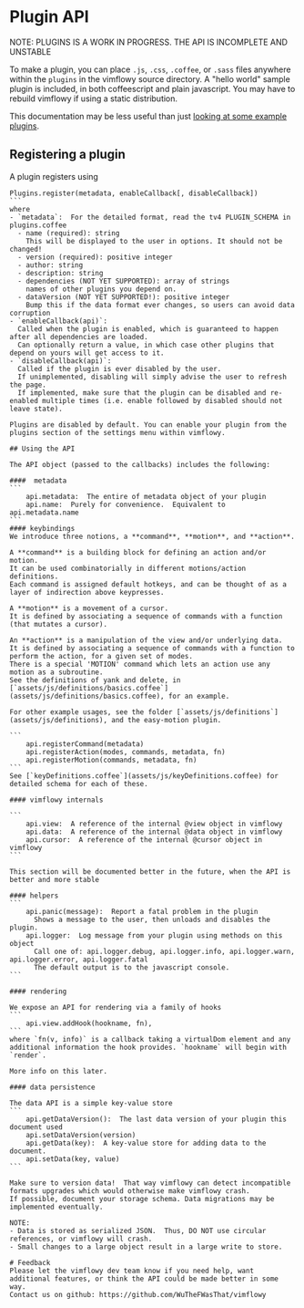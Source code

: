 # Plugin API

NOTE: PLUGINS IS A WORK IN PROGRESS.  THE API IS INCOMPLETE AND UNSTABLE

To make a plugin, you can place `.js`, `.css`, `.coffee`, or `.sass` files
anywhere within the `plugins` in the vimflowy source directory.
A "hello world" sample plugin is included, in both coffeescript and plain javascript.
You may have to rebuild vimflowy if using a static distribution.

This documentation may be less useful than just [looking at some example plugins](plugins).

## Registering a plugin

A plugin registers using

````
Plugins.register(metadata, enableCallback[, disableCallback])
```
where
- `metadata`:  For the detailed format, read the tv4 PLUGIN_SCHEMA in plugins.coffee
  - name (required): string
    This will be displayed to the user in options. It should not be changed!
  - version (required): positive integer
  - author: string
  - description: string
  - dependencies (NOT YET SUPPORTED): array of strings
    names of other plugins you depend on.
  - dataVersion (NOT YET SUPPORTED!): positive integer
    Bump this if the data format ever changes, so users can avoid data corruption
- `enableCallback(api)`:
  Called when the plugin is enabled, which is guaranteed to happen after all dependencies are loaded.
  Can optionally return a value, in which case other plugins that depend on yours will get access to it.
- `disableCallback(api)`:
  Called if the plugin is ever disabled by the user.
  If unimplemented, disabling will simply advise the user to refresh the page.
  If implemented, make sure that the plugin can be disabled and re-enabled multiple times (i.e. enable followed by disabled should not leave state).

Plugins are disabled by default. You can enable your plugin from the plugins section of the settings menu within vimflowy.

## Using the API

The API object (passed to the callbacks) includes the following:

####  metadata
```
    api.metadata:  The entire of metadata object of your plugin
    api.name:  Purely for convenience.  Equivalent to api.metadata.name
```
#### keybindings
We introduce three notions, a **command**, **motion**, and **action**.

A **command** is a building block for defining an action and/or motion.
It can be used combinatorially in different motions/action definitions.
Each command is assigned default hotkeys, and can be thought of as a layer of indirection above keypresses.

A **motion** is a movement of a cursor.
It is defined by associating a sequence of commands with a function (that mutates a cursor).

An **action** is a manipulation of the view and/or underlying data.
It is defined by associating a sequence of commands with a function to perform the action, for a given set of modes.
There is a special 'MOTION' command which lets an action use any motion as a subroutine.
See the definitions of yank and delete, in [`assets/js/definitions/basics.coffee`](assets/js/definitions/basics.coffee), for an example.

For other example usages, see the folder [`assets/js/definitions`](assets/js/definitions), and the easy-motion plugin.

```
    api.registerCommand(metadata)
    api.registerAction(modes, commands, metadata, fn)
    api.registerMotion(commands, metadata, fn)
```
See [`keyDefinitions.coffee`](assets/js/keyDefinitions.coffee) for detailed schema for each of these.

#### vimflowy internals

```
    api.view:  A reference of the internal @view object in vimflowy
    api.data:  A reference of the internal @data object in vimflowy
    api.cursor:  A reference of the internal @cursor object in vimflowy
```

This section will be documented better in the future, when the API is better and more stable

#### helpers
```
    api.panic(message):  Report a fatal problem in the plugin
      Shows a message to the user, then unloads and disables the plugin.
    api.logger:  Log message from your plugin using methods on this object
      Call one of: api.logger.debug, api.logger.info, api.logger.warn, api.logger.error, api.logger.fatal
      The default output is to the javascript console.
```

#### rendering

We expose an API for rendering via a family of hooks
```
    api.view.addHook(hookname, fn),
```
where `fn(v, info)` is a callback taking a virtualDom element and any additional information the hook provides. `hookname` will begin with `render`.

More info on this later.

#### data persistence

The data API is a simple key-value store
```
    api.getDataVersion():  The last data version of your plugin this document used
    api.setDataVersion(version)
    api.getData(key):  A key-value store for adding data to the document.
    api.setData(key, value)
```

Make sure to version data!  That way vimflowy can detect incompatible formats upgrades which would otherwise make vimflowy crash.
If possible, document your storage schema. Data migrations may be implemented eventually.

NOTE:
- Data is stored as serialized JSON.  Thus, DO NOT use circular references, or vimflowy will crash.
- Small changes to a large object result in a large write to store.

# Feedback
Please let the vimflowy dev team know if you need help, want additional features, or think the API could be made better in some way.
Contact us on github: https://github.com/WuTheFWasThat/vimflowy

